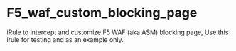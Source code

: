 # F5_waf_custom_blocking_page
iRule to intercept and customize F5 WAF (aka ASM) blocking page,  Use this irule for testing and as an example only.
